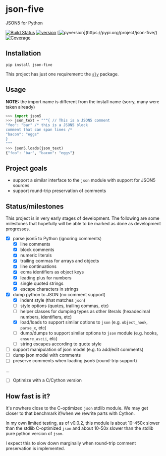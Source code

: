# json-five

JSON5 for Python

[![Build Status](https://travis-ci.com/spyoungtech/json-five.svg?branch=master)](https://travis-ci.com/spyoungtech/json-five) 
[![version](https://img.shields.io/pypi/v/json-five.svg?colorB=blue)](https://pypi.org/project/json-five/) 
[![pyversion](https://img.shields.io/pypi/pyversions/json-five.svg?)](https://pypi.org/project/json-five/) 
[![Coverage](https://coveralls.io/repos/github/spyoungtech/json-five/badge.svg?branch=master)](https://coveralls.io/github/spyoungtech/json-five?branch=master)

## Installation

```
pip install json-five
```

This project has just one requirement: the [`sly`](https://github.com/dabeaz/sly) package.

## Usage

**NOTE:** the import name is different from the install name (sorry, many were taken already)

```python
>>> import json5
>>> json_text = """{ // This is a JSON5 comment
"foo": "bar" /* this is a JSON5 block
comment that can span lines /*
"bacon": "eggs"
}
"""
>>> json5.loads(json_text)
{"foo": "bar", "bacon": "eggs"}
```

## Project goals

- support a similar interface to the `json` module with support for JSON5 sources
- support round-trip preservation of comments

## Status/milestones

This project is in very early stages of development. The following are some 
milestones that hopefully will be able to be marked as done as development progresses.

- [x] parse json5 to Python (ignoring comments)
  - [x] line comments
  - [x] block comments
  - [x] numeric literals
  - [x] trailing commas for arrays and objects
  - [x] line continuations
  - [x] ecma identifiers as object keys
  - [x] leading plus for numbers
  - [x] single quoted strings
  - [x] escape characters in strings
- [x] dump python to JSON (no comment support)
  - [x] indent style (that matches `json`)
  - [ ] style options (quotes, trailing commas, etc)
  - [ ] helper classes for dumping types as other literals (hexadecimal numbers, identifiers, etc)
  - [x] load/loads to support similar options to `json` (e.g. `object_hook`, `parse_x`, etc)
  - [ ] dump/dumps to support similar options to `json` module (e.g. hooks, `ensure_ascii`, etc)
  - [ ] string escapes according to quote style
- [ ] support manipulation of json model (e.g. to add/edit comments)
- [ ] dump json model with comments
- [ ] preserve comments when loading json5 (round-trip support)

...

- [ ] Optimize with a C/Cython version

## How fast is it?

It's nowhere close to the C-optimized `json` stdlib module. We may get closer to that 
benchmark if/when we rewrite parts with Cython.

In my own limited testing, as of v0.0.2, this module is about 10-450x slower than the stdlib C-optimized `json` 
and about 10-50x slower than the stdlib pure python version of `json`.

I expect this to slow down marginally when round-trip comment preservation is implemented.
